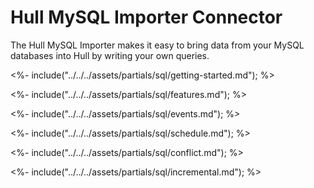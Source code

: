 # Hull MySQL Importer Connector

The Hull MySQL Importer makes it easy to bring data from your MySQL databases into Hull by writing your own queries.

<%- include("../../../assets/partials/sql/getting-started.md"); %>

<%- include("../../../assets/partials/sql/features.md"); %>

<%- include("../../../assets/partials/sql/events.md"); %>

<%- include("../../../assets/partials/sql/schedule.md"); %>

<%- include("../../../assets/partials/sql/conflict.md"); %>

<%- include("../../../assets/partials/sql/incremental.md"); %>
